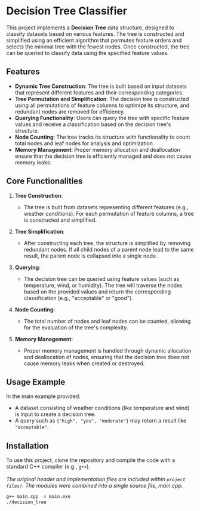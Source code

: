 # Decision Tree Classifier

This project implements a **Decision Tree** data structure, designed to classify datasets based on various features. The tree is constructed and simplified using an efficient algorithm that permutes feature orders and selects the minimal tree with the fewest nodes. Once constructed, the tree can be queried to classify data using the specified feature values.

## Features

- **Dynamic Tree Construction**: The tree is built based on input datasets that represent different features and their corresponding categories.
- **Tree Permutation and Simplification**: The decision tree is constructed using all permutations of feature columns to optimize its structure, and redundant nodes are removed for efficiency.
- **Querying Functionality**: Users can query the tree with specific feature values and receive a classification based on the decision tree's structure.
- **Node Counting**: The tree tracks its structure with functionality to count total nodes and leaf nodes for analysis and optimization.
- **Memory Management**: Proper memory allocation and deallocation ensure that the decision tree is efficiently managed and does not cause memory leaks.

## Core Functionalities

1. **Tree Construction**: 
   - The tree is built from datasets representing different features (e.g., weather conditions). For each permutation of feature columns, a tree is constructed and simplified.
   
2. **Tree Simplification**: 
   - After constructing each tree, the structure is simplified by removing redundant nodes. If all child nodes of a parent node lead to the same result, the parent node is collapsed into a single node.
   
3. **Querying**:
   - The decision tree can be queried using feature values (such as temperature, wind, or humidity). The tree will traverse the nodes based on the provided values and return the corresponding classification (e.g., "acceptable" or "good").
   
4. **Node Counting**:
   - The total number of nodes and leaf nodes can be counted, allowing for the evaluation of the tree's complexity.
   
5. **Memory Management**:
   - Proper memory management is handled through dynamic allocation and deallocation of nodes, ensuring that the decision tree does not cause memory leaks when created or destroyed.

## Usage Example

In the main example provided:
- A dataset consisting of weather conditions (like temperature and wind) is input to create a decision tree.
- A query such as `{"high", "yes", "moderate"}` may return a result like `"acceptable"`.
  
## Installation

To use this project, clone the repository and compile the code with a standard C++ compiler (e.g., `g++`).
<br><br>
*The original header and implementation files are included within `project files/`. The modules were combined into a single source file, main.cpp.*

```bash
g++ main.cpp -o main.exe
./decision_tree
```
